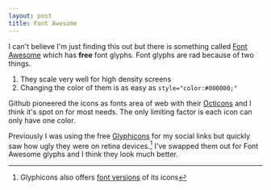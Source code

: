 ```yaml
---
layout: post
title: Font Awesome
---
```


I can't believe I'm just finding this out but there is something called [Font Awesome](http://fortawesome.github.com/Font-Awesome/) which has **free** font glyphs. Font glyphs are rad because of two things. 

1. They scale very well for high density screens
2. Changing the color of them is as easy as ```style="color:#000000;"```

Github pioneered the icons as fonts area of web with their [Octicons](https://github.com/blog/1106-say-hello-to-octicons_) and I think it's spot on for most needs. The only limiting factor is each icon can only have one color.

Previously I was using the free [Glyphicons](http://glyphicons.com) for my social links but quickly saw how ugly they were on retina devices.[^1] I've swapped them out for Font Awesome glyphs and I think they look much better.

[^1]: Glyphicons also offers [font versions](http://glyphicons.com/glyphicons-licenses/) of its icons
